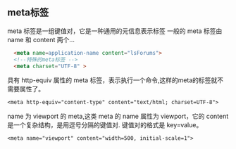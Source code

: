 ## meta标签
meta 标签是一组键值对，它是一种通用的元信息表示标签
一般的 meta 标签由 name 和 content 两个...

```html
  <meta name=application-name content="lsForums">
  <!--特殊的meta标签 -->
  <meta charset="UTF-8" >

```

具有 http-equiv 属性的 meta 标签，表示执行一个命令,这样的meta的标签就不需要属性了。
```
<meta http-equiv="content-type" content="text/html; charset=UTF-8">

```
name 为 viewport 的 meta,这类 meta 的 name 属性为 viewport，它的 content 是一个复杂结构，是用逗号分隔的键值对.
键值对的格式是 key=value。
```
<meta name="viewport" content="width=500, initial-scale=1">
```